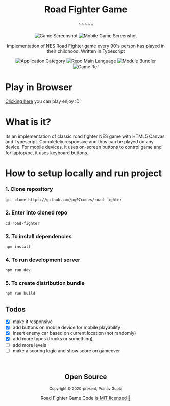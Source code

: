<h1 align="center">Road Fighter Game</h1>
<p align="center">⭐⭐⭐⭐⭐</p>

<p align="center">
<img src="https://user-images.githubusercontent.com/34238240/100523809-52198300-31d9-11eb-9b39-e0a401cc1884.png" alt="Game Screenshot">
<img src="https://user-images.githubusercontent.com/34238240/100523811-547bdd00-31d9-11eb-83da-5ecffeb09265.png" alt="Mobile Game Screenshot">
</p>

<p align="center">Implementation of NES Road Fighter game every 90's person has played in their childhood. Written in Typescript</p>
<p align="center">
  <img  src="https://img.shields.io/badge/category-gamedev-orange" alt="Application Category" />
  <img  src="https://img.shields.io/badge/language-typescript-blue" alt="Repo Main Language" />
  <img  src="https://img.shields.io/badge/bundler-webpack-blueviolet" alt="Module Bundler" />
  <img  src="https://img.shields.io/badge/name-road_fighter-green" alt="Game Ref" />
</p>

# Play in Browser

[Clicking here](https://roadfighter.netlify.com) you can play enjoy :D

# What is it?
Its an implementation of classic road fighter NES game with HTML5 Canvas and Typescript. Completely responsive and thus can be played on any device. For mobile devices, it uses on-screen buttons to control game and for laptop/pc, it uses keyboard buttons.

# How to setup locally and run project

### 1. Clone repository

```
git clone https://github.com/pg07codes/road-fighter
```

### 2. Enter into cloned repo

```
cd road-fighter
```

### 3. To install dependencies 

```
npm install
```

### 4. To run development server

```
npm run dev 
```


### 5. To create distribution bundle

```
npm run build
```
## Todos

- [x] make it responsive
- [x] add buttons on mobile device for mobile playability
- [x] insert enemy car based on current location (not randomly)
- [x] add more types (trucks or something)
- [ ] add more levels
- [ ] make a scoring logic and show score on gameover

<br>

<h2 align="center">
  Open Source
</h2>
<p align="center">
  <sub>Copyright © 2020-present, Pranav Gupta</sub>
</p>
<p align="center">Road Fighter Game Code <a href="https://github.com/LaksCastro/snake-game/blob/master/LICENSE.md">is MIT licensed 💖</a></p>
